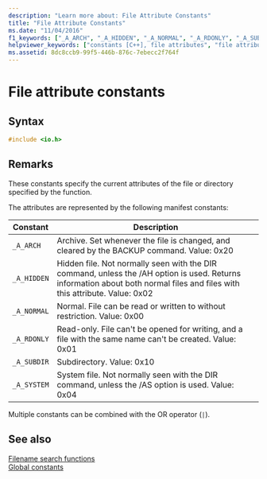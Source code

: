 ```yaml
---
description: "Learn more about: File Attribute Constants"
title: "File Attribute Constants"
ms.date: "11/04/2016"
f1_keywords: ["_A_ARCH", "_A_HIDDEN", "_A_NORMAL", "_A_RDONLY", "_A_SUBDIR", "_A_SYSTEM", "CORECRT_IO/_A_ARCH", "CORECRT_IO/_A_HIDDEN", "CORECRT_IO/_A_NORMAL", "CORECRT_IO/_A_RDONLY", "CORECRT_IO/_A_SUBDIR", "CORECRT_IO/_A_SYSTEM", "c.constants.file"]
helpviewer_keywords: ["constants [C++], file attributes", "file attribute constants [C++]", "_A_SYSTEM constant", "files [C++], file attribute constants", "_A_SUBDIR constant", "_A_ARCH constant", "_A_NORMAL constant", "_A_HIDDEN constant", "_A_RDONLY constant"]
ms.assetid: 8dc8ccb9-99f5-446b-876c-7ebecc2f764f
---
```

# File attribute constants

## Syntax

```C
#include <io.h>
```

## Remarks

These constants specify the current attributes of the file or directory specified by the function.

The attributes are represented by the following manifest constants:

| Constant | Description |
|---|---|
| `_A_ARCH` | Archive. Set whenever the file is changed, and cleared by the BACKUP command. Value: 0x20 |
| `_A_HIDDEN` | Hidden file. Not normally seen with the DIR command, unless the /AH option is used. Returns information about both normal files and files with this attribute. Value: 0x02 |
| `_A_NORMAL` | Normal. File can be read or written to without restriction. Value: 0x00 |
| `_A_RDONLY` | Read-only. File can't be opened for writing, and a file with the same name can't be created. Value: 0x01 |
| `_A_SUBDIR` | Subdirectory. Value: 0x10 |
| `_A_SYSTEM` | System file. Not normally seen with the DIR command, unless the /AS option is used. Value: 0x04 |

Multiple constants can be combined with the OR operator (`|`).

## See also

[Filename search functions](./filename-search-functions.md)\
[Global constants](./global-constants.md)
